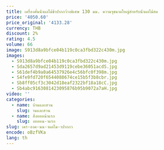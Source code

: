 ```yaml
---
title: เครื่องคั้นน้ําผลไม้ช้าปากกว้างพิเศษ 130 มม. ความจุขนาดใหญ่สําหรับน้ําผลไม้สด
price: '4050.60'
price_original: '4133.28'
currency: THB
discount: 2%
rating: 4.5
volume: 66
image: S913d8a9bfce04b119c0ca3fbd322c430m.jpg
images:
  - S913d8a9bfce04b119c0ca3fbd322c430m.jpg
  - Sda2657d9ad21453d9119cebe36051acdS.jpg
  - S61def4b9a0a64537926e4c56bfc0f398m.jpg
  - S4fe9fd720f6544088674ce15b5f3b8cbr.jpg
  - Sb8ff05cf3c3042d18eaf2322bf18a18cC.jpg
  - Sb4abc9163081423095876b95b9072a7aH.jpg
video: ''
categories:
  - name: บ้านและสวน
    slug: านและสวน
  - name: สิ่งทอหน้าแรก
    slug: งทอหน-าแรก
slug: เคร-องค-นน-าผลไม-าปากกว
encode: oBzfVKa
lang: th
---
```

  